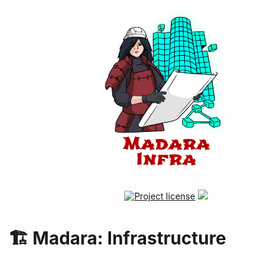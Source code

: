 <div align="center">
  <img src="images/readme-header.png" height="256">
</div>
<br />

<div align="center">

[![Project license](https://img.shields.io/github/license/keep-starknet-strange/madara.svg?style=flat-square)](LICENSE)
<a href="https://">
<img src="https://img.shields.io/badge/Official%20Repository-Madara-red"/>
</a>

</div>

# 🏗 Madara: Infrastructure

